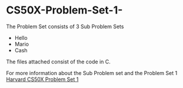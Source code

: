 # CS50X-Problem-Set-1-
The Problem Set consists of 3 Sub Problem Sets
* Hello
* Mario
* Cash

The files attached consist of the code in C.

For more information about the Sub Problem set and the Problem Set 1 
[Harvard CS50X Problem Set 1](https://cs50.harvard.edu/x/2020/psets/1/#:~:text=For%20this%20problem%20set,%20you%E2%80%99ll%20use%20CS50%20IDE,%20a%20cloud-based%20programming%20environment.%20This%20environment%20is%20similar%20to%20CS50%20Sandbox%20and%20CS50%20Lab,%20the%20programming%20environments%20that%20David%20discussed%20during%20lecture.What%20to%20DoGo%20to%20ide.cs50.io%20and%20click%20%E2%80%9CSign%20in%20with%20GitHub%E2%80%9D%20to%20access%20your%20CS50%20IDE.Submit%20HelloSubmit%20one%20of:this%20version%20of%20Mario%20if%20feeling%20less%20comfortablethis%20version%20of%20Mario%20if%20feeling%20more%20comfortableSubmit%20one%20of:Cash%20if%20feeling%20less%20comfortableCredit%20if%20feeling%20more%20comfortableIf%20you%20submit%20both%20Marios,%20we%E2%80%99ll%20record%20the%20higher%20of%20your%20two%20scores.%20If%20you%20submit%20both%20of%20Cash%20and%20Credit,%20we%E2%80%99ll%20record%20the%20higher%20of%20your%20two%20scores.)
